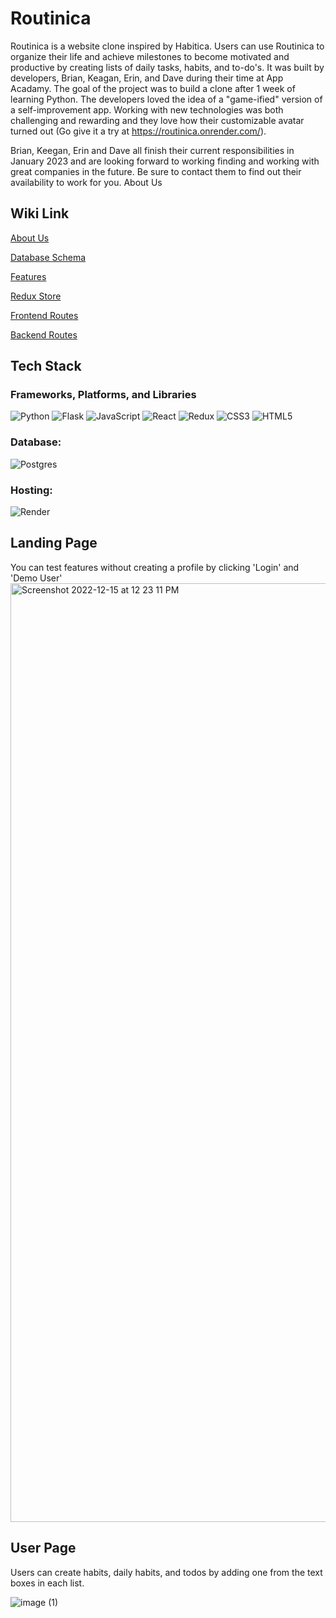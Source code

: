 # Routinica

Routinica is a website clone inspired by Habitica. Users can use Routinica to organize their life and achieve milestones to become motivated and productive by creating lists of daily tasks, habits, and to-do's. It was built by developers, Brian, Keagan, Erin, and Dave during their time at App Acadamy. The goal of the project was to build a clone after 1 week of learning Python. The developers loved the idea of a "game-ified" version of a self-improvement app. Working with new technologies was both challenging and rewarding and they love how their customizable avatar turned out (Go give it a try at https://routinica.onrender.com/).

Brian, Keegan, Erin and Dave all finish their current responsibilities in January 2023 and are looking forward to working finding and working with great companies in the future. Be sure to contact them to find out their availability to work for you. About Us

## Wiki Link

[About Us](https://github.com/Holidaez/routinica/wiki/About-the-Devs)<p>
[Database Schema](https://github.com/Holidaez/routinica/wiki/DB-Schema)<p>
[Features](https://github.com/Holidaez/routinica/wiki/Features)<p>
[Redux Store](https://github.com/Holidaez/routinica/wiki/Redux-State)<p>
[Frontend Routes](https://github.com/Holidaez/routinica/wiki/User-Facing-Routes)<p>
[Backend Routes](https://github.com/Holidaez/routinica/wiki/Backend-Routes)<p>

## Tech Stack <p>
### Frameworks, Platforms, and Libraries
![Python](https://img.shields.io/badge/python-3670A0?style=for-the-badge&logo=python&logoColor=ffdd54) ![Flask](https://img.shields.io/badge/flask-%23000.svg?style=for-the-badge&logo=flask&logoColor=white) ![JavaScript](https://img.shields.io/badge/javascript-%23323330.svg?style=for-the-badge&logo=javascript&logoColor=%23F7DF1E) ![React](https://img.shields.io/badge/react-%2320232a.svg?style=for-the-badge&logo=react&logoColor=%2361DAFB) ![Redux](https://img.shields.io/badge/redux-%23593d88.svg?style=for-the-badge&logo=redux&logoColor=white) ![CSS3](https://img.shields.io/badge/css3-%231572B6.svg?style=for-the-badge&logo=css3&logoColor=white) ![HTML5](https://img.shields.io/badge/html5-%23E34F26.svg?style=for-the-badge&logo=html5&logoColor=white)

### Database:
![Postgres](https://img.shields.io/badge/postgres-%23316192.svg?style=for-the-badge&logo=postgresql&logoColor=white)

### Hosting:
![Render](https://img.shields.io/badge/Render-%46E3B7.svg?style=for-the-badge&logo=render&logoColor=white)

## Landing Page
You can test features without creating a profile by clicking 'Login' and 'Demo User'
<img width="1502" alt="Screenshot 2022-12-15 at 12 23 11 PM" src="https://user-images.githubusercontent.com/98499225/207926815-c238cdcb-525f-4755-8820-daf84f4cd8c4.png">


## User Page
Users can create habits, daily habits, and todos by adding one from the text boxes in each list.

![image (1)](https://user-images.githubusercontent.com/98499225/207926511-de8dac3d-d14a-41da-bf68-6679a39af8fb.png)
